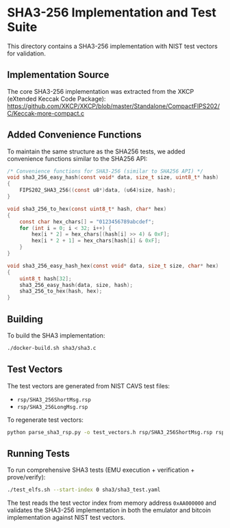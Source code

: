 # SHA3-256 Implementation and Test Suite

This directory contains a SHA3-256 implementation with NIST test vectors for validation.

## Implementation Source

The core SHA3-256 implementation was extracted from the XKCP (eXtended Keccak Code Package):
https://github.com/XKCP/XKCP/blob/master/Standalone/CompactFIPS202/C/Keccak-more-compact.c

## Added Convenience Functions

To maintain the same structure as the SHA256 tests, we added convenience functions similar to the SHA256 API:

```c
/* Convenience functions for SHA3-256 (similar to SHA256 API) */
void sha3_256_easy_hash(const void* data, size_t size, uint8_t* hash)
{
    FIPS202_SHA3_256((const u8*)data, (u64)size, hash);
}

void sha3_256_to_hex(const uint8_t* hash, char* hex)
{
    const char hex_chars[] = "0123456789abcdef";
    for (int i = 0; i < 32; i++) {
        hex[i * 2] = hex_chars[(hash[i] >> 4) & 0xF];
        hex[i * 2 + 1] = hex_chars[hash[i] & 0xF];
    }
}

void sha3_256_easy_hash_hex(const void* data, size_t size, char* hex)
{
    uint8_t hash[32];
    sha3_256_easy_hash(data, size, hash);
    sha3_256_to_hex(hash, hex);
}
```

## Building

To build the SHA3 implementation:

```bash
./docker-build.sh sha3/sha3.c
```

## Test Vectors

The test vectors are generated from NIST CAVS test files:
- `rsp/SHA3_256ShortMsg.rsp`
- `rsp/SHA3_256LongMsg.rsp`

To regenerate test vectors:
```bash
python parse_sha3_rsp.py -o test_vectors.h rsp/SHA3_256ShortMsg.rsp rsp/SHA3_256LongMsg.rsp
```

## Running Tests

To run comprehensive SHA3 tests (EMU execution + verification + prove/verify):

```bash
./test_elfs.sh --start-index 0 sha3/sha3_test.yaml
```

The test reads the test vector index from memory address `0xAA000000` and validates the SHA3-256 implementation in both the emulator and bitcoin implementation against NIST test vectors.